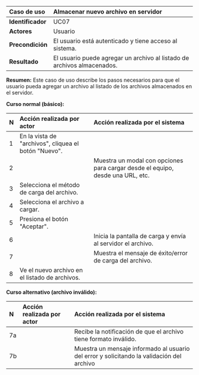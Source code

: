 | **Caso de uso**      | **Almacenar nuevo archivo en servidor** |
| :---        | :---        |
| **Identificador**      | UC07 |
| **Actores**      | Usuario |
| **Precondición**   | El usuario está autenticado y tiene acceso al sistema. |
| **Resultado**   | El usuario puede agregar un archivo al listado de archivos almacenados. |

**Resumen:**
Este caso de uso describe los pasos necesarios para que el usuario pueda agregar un archivo al listado de los archivos almacenados en el servidor.

**Curso normal (básico):**

| **N**      | **Acción realizada por actor** | **Acción realizada por el sistema** |
| :---        | :---        | :---        |
| 1      | En la vista de "archivos", cliquea el botón "Nuevo". |  |
| 2      |  | Muestra un modal con opciones para cargar desde el equipo, desde una URL, etc. |
| 3      | Selecciona el método de carga del archivo. |  |
| 4      | Selecciona el archivo a cargar. |  |
| 5      | Presiona el botón "Aceptar". |  |
| 6      |  | Inicia la pantalla de carga y envía al servidor el archivo. |
| 7      |  | Muestra el mensaje de éxito/error de carga del archivo. |
| 8      | Ve el nuevo archivo en el listado de archivos. |  |

**Curso alternativo (archivo inválido):**

| **N**      | **Acción realizada por actor** | **Acción realizada por el sistema** |
| :---        | :---        | :---        |
| 7a      |  | Recibe la notificación de que el archivo tiene formato inválido. |
| 7b      |  | Muestra un mensaje informado al usuario del error y solicitando la validación del archivo |